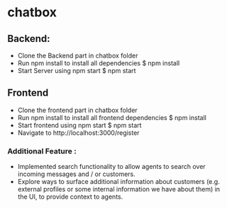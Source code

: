 # chatbox

## Backend:
* Clone the Backend part in chatbox folder
* Run npm install to install all dependencies
$ npm install
* Start Server using npm start
$ npm start

## Frontend
* Clone the frontend part in chatbox folder
* Run npm install to install all frontend dependencies
$ npm install
* Start frontend using npm start
$ npm start
* Navigate to http://localhost:3000/register

### Additional Feature : 
* Implemented search functionality to allow agents to search over incoming messages and / or customers.
* Explore ways to surface additional information about customers (e.g. external profiles or some internal information we have about them) in the UI, to provide context to agents.
